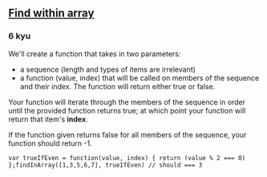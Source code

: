 <h2><a href=https://www.codewars.com/kata/51f082ba7297b8f07f000001/train/javascript target="_blank">Find within array</a></h2><h3>6 kyu</h3><p>We'll create a function that takes in two parameters:</p><ul><li>a sequence (length and types of items are irrelevant)</li><li>a function (value, index) that will be called on members of the sequence and their index. The function will return either true or false.</li></ul><p>Your function will iterate through the members of the sequence in order until the provided function returns true; at which point your function will return that item's <strong>index</strong>. </p><p>If the function given returns false for all members of the sequence, your function should return -1.</p><pre><code class="language-javascript"><span class="cm-keyword">var</span> <span class="cm-def">trueIfEven</span> <span class="cm-operator">=</span> <span class="cm-keyword">function</span>(<span class="cm-def">value</span>, <span class="cm-def">index</span>) { <span class="cm-keyword">return</span> (<span class="cm-variable-2">value</span> <span class="cm-operator">%</span> <span class="cm-number">2</span> <span class="cm-operator">===</span> <span class="cm-number">0</span>) };<span class="cm-variable">findInArray</span>([<span class="cm-number">1</span>,<span class="cm-number">3</span>,<span class="cm-number">5</span>,<span class="cm-number">6</span>,<span class="cm-number">7</span>], <span class="cm-variable">trueIfEven</span>) <span class="cm-comment">// should === 3</span></code></pre><pre style="display: none;"><code class="language-python"><span class="cm-variable">true_if_even</span> <span class="cm-operator">=</span> <span class="cm-keyword">lambda</span> <span class="cm-variable">value</span>, <span class="cm-variable">index</span>: <span class="cm-variable">value</span> <span class="cm-operator">%</span> <span class="cm-number">2</span> <span class="cm-operator">==</span> <span class="cm-number">0</span><span class="cm-variable">find_in_array</span>([<span class="cm-number">1</span>,<span class="cm-number">3</span>,<span class="cm-number">5</span>,<span class="cm-number">6</span>,<span class="cm-number">7</span>], <span class="cm-variable">true_if_even</span>) <span class="cm-comment"># --&gt; 3</span></code></pre><pre style="display: none;"><code class="language-groovy"><span class="cm-variable">isEven</span> <span class="cm-operator">=</span> { <span class="cm-variable">value</span>, <span class="cm-variable">index</span> -&gt; <span class="cm-variable">value</span> <span class="cm-operator">%</span> <span class="cm-number">2</span> <span class="cm-operator">==</span> <span class="cm-number">0</span> }<span class="cm-variable">Kata</span>.<span class="cm-property">findInArray</span>([<span class="cm-number">1</span>,<span class="cm-number">3</span>,<span class="cm-number">5</span>,<span class="cm-number">6</span>,<span class="cm-number">7</span>], <span class="cm-variable">isEven</span>) <span class="cm-operator">==</span> <span class="cm-number">3</span></code></pre><pre style="display: none;"><code class="language-ruby"><span class="cm-variable">true_if_even</span> <span class="cm-operator">=</span> <span class="cm-keyword">lambda</span> { |<span class="cm-def">value</span>, <span class="cm-def">index</span>| <span class="cm-variable">value</span><span class="cm-operator">.</span><span class="cm-property">even?</span> }<span class="cm-variable">find_in_array</span>([<span class="cm-number">1</span>,<span class="cm-number">3</span>,<span class="cm-number">5</span>,<span class="cm-number">6</span>,<span class="cm-number">7</span>], <span class="cm-variable">true_if_even</span>) <span class="cm-comment"># --&gt; 3</span></code></pre>